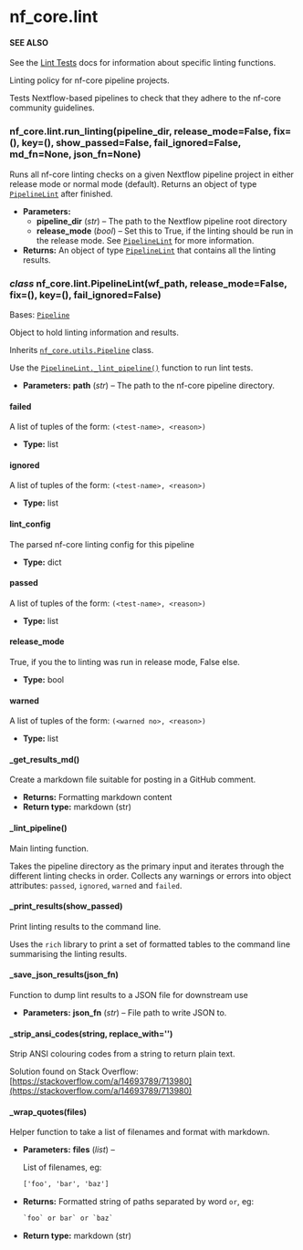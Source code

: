 # nf_core.lint

#### SEE ALSO

See the [Lint Tests](../lint_tests/index.html) docs for information about specific linting functions.

Linting policy for nf-core pipeline projects.

Tests Nextflow-based pipelines to check that they adhere to
the nf-core community guidelines.

### nf_core.lint.run_linting(pipeline_dir, release_mode=False, fix=(), key=(), show_passed=False, fail_ignored=False, md_fn=None, json_fn=None)

Runs all nf-core linting checks on a given Nextflow pipeline project
in either release mode or normal mode (default). Returns an object
of type [`PipelineLint`](#nf_core.lint.PipelineLint) after finished.

- **Parameters:**
  - **pipeline_dir** (_str_) – The path to the Nextflow pipeline root directory
  - **release_mode** (_bool_) – Set this to True, if the linting should be run in the release mode.
    See [`PipelineLint`](#nf_core.lint.PipelineLint) for more information.
- **Returns:**
  An object of type [`PipelineLint`](#nf_core.lint.PipelineLint) that contains all the linting results.

### _class_ nf_core.lint.PipelineLint(wf_path, release_mode=False, fix=(), key=(), fail_ignored=False)

Bases: [`Pipeline`](utils.md#nf_core.utils.Pipeline)

Object to hold linting information and results.

Inherits [`nf_core.utils.Pipeline`](utils.md#nf_core.utils.Pipeline) class.

Use the [`PipelineLint._lint_pipeline()`](#nf_core.lint.PipelineLint._lint_pipeline) function to run lint tests.

- **Parameters:**
  **path** (_str_) – The path to the nf-core pipeline directory.

#### failed

A list of tuples of the form: `(<test-name>, <reason>)`

- **Type:**
  list

#### ignored

A list of tuples of the form: `(<test-name>, <reason>)`

- **Type:**
  list

#### lint_config

The parsed nf-core linting config for this pipeline

- **Type:**
  dict

#### passed

A list of tuples of the form: `(<test-name>, <reason>)`

- **Type:**
  list

#### release_mode

True, if you the to linting was run in release mode, False else.

- **Type:**
  bool

#### warned

A list of tuples of the form: `(<warned no>, <reason>)`

- **Type:**
  list

#### \_get_results_md()

Create a markdown file suitable for posting in a GitHub comment.

- **Returns:**
  Formatting markdown content
- **Return type:**
  markdown (str)

#### \_lint_pipeline()

Main linting function.

Takes the pipeline directory as the primary input and iterates through
the different linting checks in order. Collects any warnings or errors
into object attributes: `passed`, `ignored`, `warned` and `failed`.

#### \_print_results(show_passed)

Print linting results to the command line.

Uses the `rich` library to print a set of formatted tables to the command line
summarising the linting results.

#### \_save_json_results(json_fn)

Function to dump lint results to a JSON file for downstream use

- **Parameters:**
  **json_fn** (_str_) – File path to write JSON to.

#### \_strip_ansi_codes(string, replace_with='')

Strip ANSI colouring codes from a string to return plain text.

Solution found on Stack Overflow: [https://stackoverflow.com/a/14693789/713980](https://stackoverflow.com/a/14693789/713980)

#### \_wrap_quotes(files)

Helper function to take a list of filenames and format with markdown.

- **Parameters:**
  **files** (_list_) –

  List of filenames, eg:

  ```default
  ['foo', 'bar', 'baz']
  ```

- **Returns:**
  Formatted string of paths separated by word `or`, eg:
  ```default
  `foo` or bar` or `baz`
  ```
- **Return type:**
  markdown (str)
